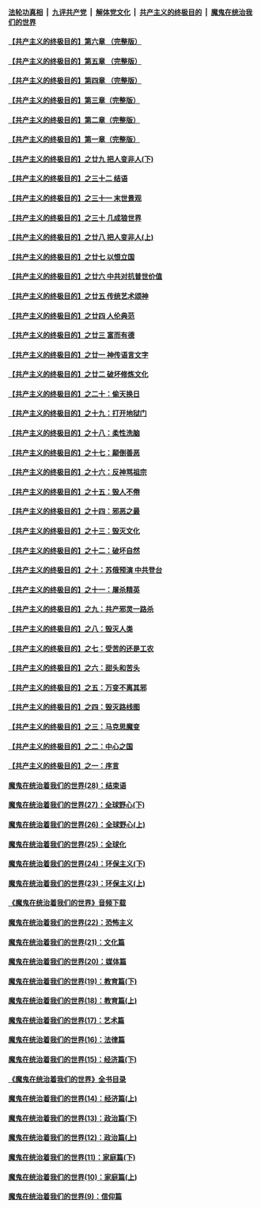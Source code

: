 ####  [法轮功真相](../../../../basic/blob/master/README.md?t=04132001) &nbsp;|&nbsp; [九评共产党](../../../../9ping.md/blob/master/README.md?t=04132001) &nbsp;|&nbsp; [解体党文化](../../../../jtdwh.md/blob/master/README.md?t=04132001)  &nbsp;|&nbsp; [共产主义的终极目的](../../../../gczydzjmd.md/blob/master/README.md?t=04132001) &nbsp;|&nbsp; [魔鬼在统治我们的世界](../../../../mgztzwmdsj.md/blob/master/README.md?t=04132001) 

#### [【共产主义的终极目的】第六章 （完整版）](../pages/nsc422/n11428913.md?t=04132001) 

#### [【共产主义的终极目的】第五章 （完整版）](../pages/nsc422/n11428912.md?t=04132001) 

#### [【共产主义的终极目的】第四章 （完整版）](../pages/nsc422/n11428907.md?t=04132001) 

#### [【共产主义的终极目的】第三章（完整版）](../pages/nsc422/n11428848.md?t=04132001) 

#### [【共产主义的终极目的】第二章（完整版）](../pages/nsc422/n11428831.md?t=04132001) 

#### [【共产主义的终极目的】第一章（完整版）](../pages/nsc422/n11417651.md?t=04132001) 

#### [【共产主义的终极目的】之廿九 把人变非人(下)](../pages/nsc422/n11344140.md?t=04132001) 

#### [【共产主义的终极目的】之三十二 结语](../pages/nsc422/n11360535.md?t=04132001) 

#### [【共产主义的终极目的】之三十一 末世景观](../pages/nsc422/n11351129.md?t=04132001) 

#### [【共产主义的终极目的】之三十 几成狼世界](../pages/nsc422/n11348280.md?t=04132001) 

#### [【共产主义的终极目的】之廿八 把人变非人(上)](../pages/nsc422/n11340492.md?t=04132001) 

#### [【共产主义的终极目的】之廿七 以恨立国](../pages/nsc422/n11336944.md?t=04132001) 

#### [【共产主义的终极目的】之廿六 中共对抗普世价值](../pages/nsc422/n11324785.md?t=04132001) 

#### [【共产主义的终极目的】之廿五 传统艺术颂神](../pages/nsc422/n11296396.md?t=04132001) 

#### [【共产主义的终极目的】之廿四 人伦典范](../pages/nsc422/n11296397.md?t=04132001) 

#### [【共产主义的终极目的】之廿三 富而有德](../pages/nsc422/n11283598.md?t=04132001) 

#### [【共产主义的终极目的】之廿一 神传语言文字](../pages/nsc422/n11263265.md?t=04132001) 

#### [【共产主义的终极目的】之廿二 破坏修炼文化](../pages/nsc422/n11245728.md?t=04132001) 

#### [【共产主义的终极目的】之二十：偷天换日](../pages/nsc422/n11238846.md?t=04132001) 

#### [【共产主义的终极目的】之十九：打开地狱门](../pages/nsc422/n11206376.md?t=04132001) 

#### [【共产主义的终极目的】之十八：柔性洗脑](../pages/nsc422/n11199994.md?t=04132001) 

#### [【共产主义的终极目的】之十七：颠倒善恶](../pages/nsc422/n11179782.md?t=04132001) 

#### [【共产主义的终极目的】之十六：反神骂祖宗](../pages/nsc422/n11166798.md?t=04132001) 

#### [【共产主义的终极目的】之十五：毁人不倦](../pages/nsc422/n11166792.md?t=04132001) 

#### [【共产主义的终极目的】之十四：邪恶之最](../pages/nsc422/n11150249.md?t=04132001) 

#### [【共产主义的终极目的】之十三：毁灭文化](../pages/nsc422/n11135227.md?t=04132001) 

#### [【共产主义的终极目的】之十二：破坏自然](../pages/nsc422/n11135214.md?t=04132001) 

#### [【共产主义的终极目的】之十：苏俄预演 中共登台](../pages/nsc422/n11118424.md?t=04132001) 

#### [【共产主义的终极目的】之十一：屠杀精英](../pages/nsc422/n11118442.md?t=04132001) 

#### [【共产主义的终极目的】之九：共产邪灵一路杀](../pages/nsc422/n11114139.md?t=04132001) 

#### [【共产主义的终极目的】之八：毁灭人类](../pages/nsc422/n11108503.md?t=04132001) 

#### [【共产主义的终极目的】之七：受苦的还是工农](../pages/nsc422/n11101809.md?t=04132001) 

#### [【共产主义的终极目的】之六：甜头和苦头](../pages/nsc422/n11096971.md?t=04132001) 

#### [【共产主义的终极目的】之五：万变不离其邪](../pages/nsc422/n11091285.md?t=04132001) 

#### [【共产主义的终极目的】之四：毁灭路线图](../pages/nsc422/n11086284.md?t=04132001) 

#### [【共产主义的终极目的】之三：马克思魔变](../pages/nsc422/n11061941.md?t=04132001) 

#### [【共产主义的终极目的】之二：中心之国](../pages/nsc422/n11047728.md?t=04132001) 

#### [【共产主义的终极目的】之一：序言](../pages/nsc422/n11086077.md?t=04132001) 

#### [魔鬼在统治着我们的世界(28)：结束语](../pages/nsc422/n10936246.md?t=04132001) 

#### [魔鬼在统治着我们的世界(27)：全球野心(下)](../pages/nsc422/n10928319.md?t=04132001) 

#### [魔鬼在统治着我们的世界(26)：全球野心(上)](../pages/nsc422/n10900318.md?t=04132001) 

#### [魔鬼在统治着我们的世界(25)：全球化](../pages/nsc422/n10788205.md?t=04132001) 

#### [魔鬼在统治着我们的世界(24)：环保主义(下)](../pages/nsc422/n10695307.md?t=04132001) 

#### [魔鬼在统治着我们的世界(23)：环保主义(上)](../pages/nsc422/n10688613.md?t=04132001) 

#### [《魔鬼在统治着我们的世界》音频下载](../pages/nsc422/n10635553.md?t=04132001) 

#### [魔鬼在统治着我们的世界(22)：恐怖主义](../pages/nsc422/n10614727.md?t=04132001) 

#### [魔鬼在统治着我们的世界(21)：文化篇](../pages/nsc422/n10597706.md?t=04132001) 

#### [魔鬼在统治着我们的世界(20)：媒体篇](../pages/nsc422/n10586579.md?t=04132001) 

#### [魔鬼在统治着我们的世界(19)：教育篇(下)](../pages/nsc422/n10564808.md?t=04132001) 

#### [魔鬼在统治着我们的世界(18)：教育篇(上)](../pages/nsc422/n10526970.md?t=04132001) 

#### [魔鬼在统治着我们的世界(17)：艺术篇](../pages/nsc422/n10499093.md?t=04132001) 

#### [魔鬼在统治着我们的世界(16)：法律篇](../pages/nsc422/n10485969.md?t=04132001) 

#### [魔鬼在统治着我们的世界(15)：经济篇(下)](../pages/nsc422/n10469975.md?t=04132001) 

#### [《魔鬼在统治着我们的世界》全书目录](../pages/nsc422/n10464261.md?t=04132001) 

#### [魔鬼在统治着我们的世界(14)：经济篇(上)](../pages/nsc422/n10457370.md?t=04132001) 

#### [魔鬼在统治着我们的世界(13)：政治篇(下)](../pages/nsc422/n10448270.md?t=04132001) 

#### [魔鬼在统治着我们的世界(12)：政治篇(上)](../pages/nsc422/n10444576.md?t=04132001) 

#### [魔鬼在统治着我们的世界(11)：家庭篇(下)](../pages/nsc422/n10440961.md?t=04132001) 

#### [魔鬼在统治着我们的世界(10)：家庭篇(上)](../pages/nsc422/n10435448.md?t=04132001) 

#### [魔鬼在统治着我们的世界(9)：信仰篇](../pages/nsc422/n10432159.md?t=04132001) 

